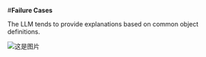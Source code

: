 #**Failure Cases**

The LLM tends to provide explanations based on common object definitions.


![这是图片](https://anonymous.4open.science/r/DFDGPT-8E5C/imgs/failure-cases.png "Magic Gardens")
